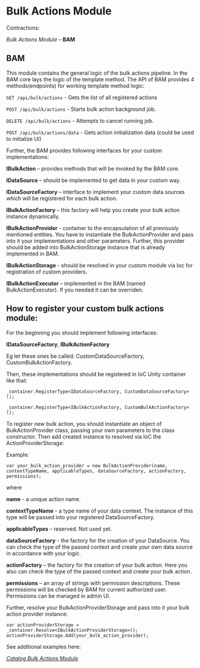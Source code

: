 # Bulk Actions Module

Contractions: 

_Bulk Actions Module_ – **BAM** 


## BAM 

This module contains the general logic of the bulk actions pipeline. 
In the BAM core lays the logic of the template method. 
The API of BAM provides 4 methods(endpoints) for working template method logic: 

`GET /api/bulk/actions` - Gets the list of all registered actions 

`POST /api/bulk/actions` - Starts bulk action background job. 

`DELETE /api/bulk/actions` - Attempts to cancel running job. 

`POST /api/bulk/actions/data` - Gets action initialization data (could be used to initialize UI) 


Further, the BAM provides following interfaces for your custom implementations: 

**IBulkAction** – provides methods that will be invoked by the BAM core.  

**IDataSource** – should be implemented to get data in your custom way. 

**IDataSourceFactory** – interface to implement your custom data sources which will be registered for each bulk action. 

**IBulkActionFactory** – this factory will help you create your bulk action instance dynamically. 

**IBulkActionProvider** - container to the encapsulation of all previously mentioned entities. You have to instantiate the BulkActionProvider and pass into it your implementations and other parameters. Further, this provider should be added into BulkActionStorage instance that is already implemented in BAM. 

**IBulkActionStorage** - should be resolved in your custom module via Ioc for registration of custom providers. 

**IBulkActionExecutor** – implemented in the BAM (named BulkActionExecutor). If you needed it can be overriden. 

 
## How to register your custom bulk actions module:

For the beginning you should implement following interfaces: 

**IDataSourceFactory**, **IBulkActionFactory**  

Eg let these ones be called: CustomDataSourceFactory, CustomBulkActionFactory. 

Then, these implementations should be registered in IoC Unity container like that: 

`_container.RegisterType<IDataSourceFactory, CustomDataSourceFactory>();` 

`_container.RegisterType<IBulkActionFactory, CustomBulkActionFactory>();`


To register new bulk action, you should instantiate an object of BulkActionProvider class, passing your own parameters to the class constructor. Then add created instance to resolved via IoC the ActionProviderStorage:  

Example: 

`var your_bulk_action_provider = new BulkActionProvider(name, contextTypeName, applicableTypes, dataSourceFactory, actionFactory, permissions);`  

where  

**name** - a unique action name. 

**contextTypeName**  - a type name of your data context. The instance of this type will be passed into your registered DataSourceFactory.

**applicableTypes** – reserved. Not used yet. 

**dataSourceFactory** - the factory for the creation of your DataSource. You can check the type of the passed context and create your own data source in accordance with your logic.

**actionFactory** – the factory for the creation of your bulk action. Here you also can check the type of the passed context and create your bulk action.

**permissions** – an array of strings with permission descriptions. These permissions will be checked by BAM for current authorized user. Permissions can be managed in admin UI.

Further, resolve your BulkActionProviderStorage and pass into it your bulk action provider instance:

`var actionProviderStorage = _container.Resolve<IBulkActionProviderStorage>(); actionProviderStorage.Add(your_bulk_action_provider);`

See additional examples here:

[_Catalog Bulk Actions Module_](https://github.com/VirtoCommerce/vc-module-catalog-bulk-action/blob/dev/VirtoCommerce.CatalogBulkActionsModule/VirtoCommerce.CatalogBulkActionsModule.Web/Module.cs)
